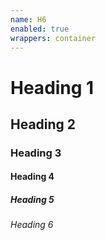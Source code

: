 ```yaml
---
name: H6
enabled: true
wrappers: container
---
```


<h1 class="h6">Heading 1</h1>
<h2 class="h6">Heading 2</h2>
<h3 class="h6">Heading 3</h3>
<h4 class="h6">Heading 4</h4>
<h5 class="h6">Heading 5</h5>
<h6>Heading 6</h6>
